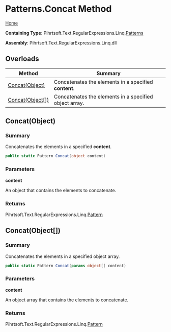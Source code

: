 # Patterns\.Concat Method

[Home](../../../../../../README.md)

**Containing Type**: Pihrtsoft\.Text\.RegularExpressions\.Linq\.[Patterns](../README.md)

**Assembly**: Pihrtsoft\.Text\.RegularExpressions\.Linq\.dll

## Overloads

| Method | Summary |
| ------ | ------- |
| [Concat(Object)](#Pihrtsoft_Text_RegularExpressions_Linq_Patterns_Concat_System_Object_) | Concatenates the elements in a specified **content**\. |
| [Concat(Object\[\])](#Pihrtsoft_Text_RegularExpressions_Linq_Patterns_Concat_System_Object___) | Concatenates the elements in a specified object array\. |

## Concat\(Object\) <a name="Pihrtsoft_Text_RegularExpressions_Linq_Patterns_Concat_System_Object_"></a>

### Summary

Concatenates the elements in a specified **content**\.

```csharp
public static Pattern Concat(object content)
```

### Parameters

**content**

An object that contains the elements to concatenate\.

### Returns

Pihrtsoft\.Text\.RegularExpressions\.Linq\.[Pattern](../../Pattern/README.md)

## Concat\(Object\[\]\) <a name="Pihrtsoft_Text_RegularExpressions_Linq_Patterns_Concat_System_Object___"></a>

### Summary

Concatenates the elements in a specified object array\.

```csharp
public static Pattern Concat(params object[] content)
```

### Parameters

**content**

An object array that contains the elements to concatenate\.

### Returns

Pihrtsoft\.Text\.RegularExpressions\.Linq\.[Pattern](../../Pattern/README.md)

